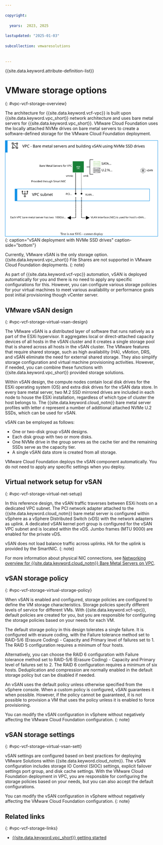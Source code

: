 ```yaml
---

copyright:

  years:  2023, 2025

lastupdated: "2025-01-03"

subcollection: vmwaresolutions


---
```


{{site.data.keyword.attribute-definition-list}}

# VMware storage options
{: #vpc-vcf-storage-overview}

The architecture for {{site.data.keyword.vcf-vpc}} is built upon {{site.data.keyword.vpc_short}} network architecture and uses bare metal servers for {{site.data.keyword.vpc_short}}. VMware Cloud Foundation uses the locally attached NVMe drives on bare metal servers to create a software-defined storage for the VMware Cloud Foundation deployment. 

![vSAN deployment with NVMe SSD drives](../../images/vcf-vpc-v2-bms-vsan.svg "vSAN deployment with NVMe SSD drives"){: caption="vSAN deployment with NVMe SSD drives" caption-side="bottom"}

Currently, VMware vSAN is the only storage option. {{site.data.keyword.vpc_short}} File Shares are not supported in VMware Cloud Foundation deployments.
{: note}

As part of {{site.data.keyword.vcf-vpc}} automation, vSAN is deployed automatically for you and there is no need to apply any specific configurations for this. However, you can configure various storage policies for your virtual machines to meet various availability or performance goals post initial provisioning though vCenter server.

## VMware vSAN design
{: #vpc-vcf-storage-virtual-vsan-design}

The VMware vSAN is a distributed layer of software that runs natively as a part of the ESXi hypervisor. It aggregates local or direct-attached capacity devices of all hosts in the vSAN cluster and it creates a single storage pool that is shared across all hosts in the vSAN cluster. The VMware features that require shared storage, such as high availability (HA), vMotion, DRS, and vSAN eliminate the need for external shared storage. They also simplify storage configuration and virtual machine provisioning activities. However, if needed, you can combine these functions with {{site.data.keyword.vpc_short}} provided storage solutions.

Within vSAN design, the compute nodes contain local disk drives for the ESXi operating system (OS) and extra disk drives for the vSAN data store. In every bare metal server, two M.2 SSD mirrored drives are included in each node to house the ESXi installation, regardless of which type of cluster the host belongs to. The {{site.data.keyword.cloud_notm}} bare metal server profiles with letter `d` represent a number of additional attached NVMe U.2 SSDs, which can be used for vSAN.

vSAN can be employed as follows:

* One or two-disk group vSAN designs.
* Each disk group with two or more disks.
* One NVMe drive in the group serves as the cache tier and the remaining SSDs serve as the capacity tier.
* A single vSAN data store is created from all storage.

VMware Cloud Foundation deploys the vSAN component automatically. You do not need to apply any specific settings when you deploy.

## Virtual network setup for vSAN
{: #vpc-vcf-storage-virtual-net-setup}

In this reference design, the vSAN traffic traverses between ESXi hosts on a dedicated VPC subnet. The PCI network adapter attached to the {{site.data.keyword.cloud_notm}} bare metal server is configured within vSphere as a vSphere Distributed Switch (vDS) with the network adapters as uplink. A dedicated vSAN kernel port group is configured for the vSAN VPC subnet and is located within the vDS. Jumbo frames (MTU 9000) are enabled for the private vDS.

vSAN does not load balance traffic across uplinks. HA for the uplink is provided by the SmartNIC.
{: note}

For more information about physical NIC connections, see [Networking overview for {{site.data.keyword.cloud_notm}} Bare Metal Servers on VPC](/vpc?topic=vpc-bare-metal-servers-network&interface=ui).

## vSAN storage policy
{: #vpc-vcf-storage-virtual-storage-policy}

When vSAN is enabled and configured, storage policies are configured to define the VM storage characteristics. Storage policies specify different levels of service for different VMs. With {{site.data.keyword.vcf-vpc}}, default policies are created for you, but you are responsible for configuring the storage policies based on your needs for each VM.

The default storage policy in this design tolerates a single failure. It is configured with erasure coding, with the Failure tolerance method set to RAID-5/6 (Erasure Coding) - Capacity and Primary level of failures set to 1. The RAID 5 configuration requires a minimum of four hosts.

Alternatively, you can choose the RAID 6 configuration with Failure tolerance method set to RAID-5/6 (Erasure Coding) - Capacity and Primary level of failures set to 2. The RAID 6 configuration requires a minimum of six hosts. Deduplication and compression are normally enabled in the default storage policy but can be disabled if needed.

An vSAN uses the default policy unless otherwise specified from the vSphere console. When a custom policy is configured, vSAN guarantees it when possible. However, if the policy cannot be guaranteed, it is not possible to provision a VM that uses the policy unless it is enabled to force provisioning.

You can modify the vSAN configuration in vSphere without negatively affecting the VMware Cloud Foundation configuration.
{: note}

## vSAN storage settings
{: #vpc-vcf-storage-virtual-vsan-sett}

vSAN settings are configured based on best practices for deploying VMware Solutions within {{site.data.keyword.cloud_notm}}. The vSAN configuration includes storage IO Control (SIOC) settings, explicit failover settings port group, and disk cache settings. With the VMware Cloud Foundation deployment in VPC, you are responsible for configuring the storage policies based on your needs, but you can also accept the default configurations.

You can modify the vSAN configuration in vSphere without negatively affecting the VMware Cloud Foundation configuration.
{: note}

## Related links
{: #vpc-vcf-storage-links}

* [{{site.data.keyword.vpc_short}} getting started](/docs/vpc?topic=vpc-getting-started)
